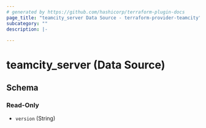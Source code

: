 ```yaml
---
# generated by https://github.com/hashicorp/terraform-plugin-docs
page_title: "teamcity_server Data Source - terraform-provider-teamcity"
subcategory: ""
description: |-
  
---
```


# teamcity_server (Data Source)





<!-- schema generated by tfplugindocs -->
## Schema

### Read-Only

- `version` (String)
